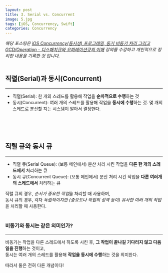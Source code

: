 ```yaml
---
layout: post
title: 3. Serial vs. Concurrent
image: 5.jpg
tags: [iOS, Concurrency, Swift]
categories: Concurrency
---
```

*해당 포스팅은 [iOS Concurrency(동시성) 프로그래밍, 동기 비동기 처리 그리고 GCD/Operation - 디스패치큐와 오퍼레이션큐의 이해](https://www.inflearn.com/course/iOS-Concurrency-GCD-Operation) 강의를 수강하고 개인적으로 정리한 내용을 기록한 것 입니다.*
<br>
<br>

## 직렬(Serial)과 동시(Concurrent)
---
- 직렬(Serial): 한 개의 스레드를 활용해 작업을 **순차적으로 수행**하는 것
- 동시(Concurrent): 여러 개의 스레드를 활용해 작업을 **동시에 수행**하는 것. 몇 개의 스레드로 분산할 지는 시스템이 알아서 결정한다.
<br>
<br>
<br>

## 직렬 큐와 동시 큐
---
- 직렬 큐(Serial Queue): (보통 메인에서) 분산 처리 시킨 작업을 **다른 한 개의 스레드에서** 처리하는 큐
- 동시 큐(Concurrent Queue): (보통 메인에서) 분산 처리 시킨 작업을 **다른 여러개의 스레드에서** 처리하는 큐

직렬 큐의 경우, *순서가 중요한 작업*을 처리할 때 사용하며, <br>
동시 큐의 경우, 각자 *독립적이지만 (중요도나 작업의 성격 등이) 유사한 여러 개의 작업*을 처리할 때 사용한다.
<br>
<br>

### 비동기와 동시는 같은 의미인가?
---
비동기는 작업을 다른 스레드에서 하도록 시킨 후, **그 작업이 끝나길 기다리지 않고 다음 일을 진행**하는 것이고, <br>
동시는 여러 개의 스레드를 활용해 **작업을 동시에 수행**하는 것을 의미한다.

따라서 둘은 전혀 다른 개념이다!